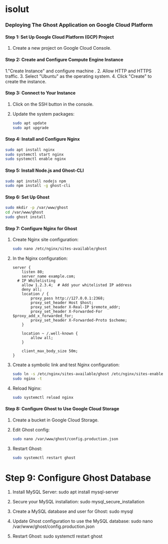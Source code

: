 # isolut


### Deploying The Ghost Application on Google Cloud Platform

#### Step 1: Set Up Google Cloud Platform (GCP) Project

1. Create a new project on Google Cloud Console.

#### Step 2: Create and Configure Compute Engine Instance

1."Create Instance" and configure machine .
2. Allow HTTP and HTTPS traffic.
3. Select "Ubuntu" as the operating system.
4. Click "Create" to create the instance.

#### Step 3: Connect to Your Instance

1. Click on the SSH button in the console.
2. Update the system packages:

   ```bash
   sudo apt update
   sudo apt upgrade
   ```

#### Step 4: Install and Configure Nginx

```bash
sudo apt install nginx
sudo systemctl start nginx
sudo systemctl enable nginx
```

#### Step 5: Install Node.js and Ghost-CLI

```bash
sudo apt install nodejs npm
sudo npm install -g ghost-cli
```

#### Step 6: Set Up Ghost

```bash
sudo mkdir -p /var/www/ghost
cd /var/www/ghost
sudo ghost install
```

#### Step 7: Configure Nginx for Ghost

1. Create Nginx site configuration:

   ```bash
   sudo nano /etc/nginx/sites-available/ghost
   ```

2. In  the Nginx configuration:

   ```nginx
   server {
       listen 80;
       server_name example.com;
     # IP Whitelisting
       allow 1.2.3.4;  # Add your whitelisted IP address
       deny all;
       location / {
           proxy_pass http://127.0.0.1:2368;
           proxy_set_header Host $host;
           proxy_set_header X-Real-IP $remote_addr;
           proxy_set_header X-Forwarded-For $proxy_add_x_forwarded_for;
           proxy_set_header X-Forwarded-Proto $scheme;
       }

       location ~ /.well-known {
           allow all;
       }

       client_max_body_size 50m;
   }
   ```

3. Create a symbolic link and test Nginx configuration:

   ```bash
   sudo ln -s /etc/nginx/sites-available/ghost /etc/nginx/sites-enabled
   sudo nginx -t
   ```

4. Reload Nginx:

   ```bash
   sudo systemctl reload nginx
   ```

#### Step 8: Configure Ghost to Use Google Cloud Storage

1. Create a bucket in Google Cloud Storage.
2. Edit Ghost config:

   ```bash
   sudo nano /var/www/ghost/config.production.json
   ```

3. Restart Ghost:

   ```bash
   sudo systemctl restart ghost
   ```


# Step 9: Configure Ghost Database

1. Install MySQL Server:
sudo apt install mysql-server

2. Secure your MySQL installation:
sudo mysql_secure_installation

4. Create a MySQL database and user for Ghost:
sudo mysql

5. Update Ghost configuration to use the MySQL database:
sudo nano /var/www/ghost/config.production.json

6. Restart Ghost:
sudo systemctl restart ghost

